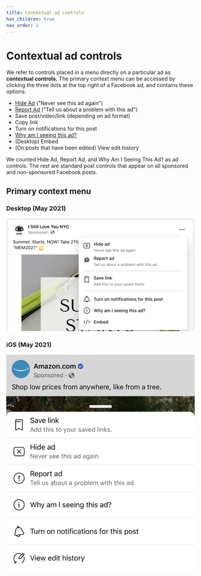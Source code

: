 ```yaml
---
title: Contextual ad controls
has_children: true
nav_order: 2
---
```


# Contextual ad controls

We refer to controls placed in a menu directly on a particular ad as **contextual controls.** The primary context menu can be accessed by clicking the three dots at the top right of a Facebook ad, and contains these options:

* [Hide Ad](hide-ad.html) ("Never see this ad again")
* [Report Ad](report-ad.html) ("Tell us about a problem with this ad")
* Save post/video/link (depending on ad format)
* Copy link
* Turn on notifications for this post
* [Why am I seeing this ad?](whyamiseeingthisad.html)
* (Desktop) Embed
* (On posts that have been edited) View edit history

We counted Hide Ad, Report Ad, and Why Am I Seeing This Ad? as ad controls. The rest are standard post controls that appear on all sponsored and non-sponsored Facebook posts.

## Primary context menu

### Desktop (May 2021)
![primary context menu on desktop](contextual/inline-menu-desktop.png)

### iOS (May 2021)
![primary context menu on iOS](contextual/inline-menu-mobile.jpeg)
